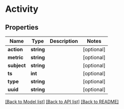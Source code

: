 # Activity

## Properties
Name | Type | Description | Notes
------------ | ------------- | ------------- | -------------
**action** | **string** |  | [optional] 
**metric** | **string** |  | [optional] 
**subject** | **string** |  | [optional] 
**ts** | **int** |  | [optional] 
**type** | **string** |  | [optional] 
**uuid** | **string** |  | [optional] 

[[Back to Model list]](../README.md#documentation-for-models) [[Back to API list]](../README.md#documentation-for-api-endpoints) [[Back to README]](../README.md)


